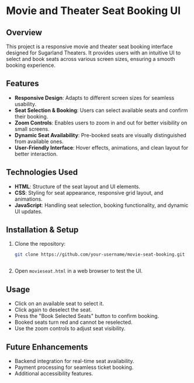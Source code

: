 # Movie and Theater Seat Booking UI

## Overview
This project is a responsive movie and theater seat booking interface designed for Sugarland Theaters. It provides users with an intuitive UI to select and book seats across various screen sizes, ensuring a smooth booking experience.

## Features
- **Responsive Design**: Adapts to different screen sizes for seamless usability.
- **Seat Selection & Booking**: Users can select available seats and confirm their booking.
- **Zoom Controls**: Enables users to zoom in and out for better visibility on small screens.
- **Dynamic Seat Availability**: Pre-booked seats are visually distinguished from available ones.
- **User-Friendly Interface**: Hover effects, animations, and clean layout for better interaction.

## Technologies Used
- **HTML**: Structure of the seat layout and UI elements.
- **CSS**: Styling for seat appearance, responsive grid layout, and animations.
- **JavaScript**: Handling seat selection, booking functionality, and dynamic UI updates.

## Installation & Setup
1. Clone the repository:
   ```sh
   git clone https://github.com/your-username/movie-seat-booking.git
   ```
   ```
2. Open `movieseat.html` in a web browser to test the UI.

## Usage
- Click on an available seat to select it.
- Click again to deselect the seat.
- Press the "Book Selected Seats" button to confirm booking.
- Booked seats turn red and cannot be reselected.
- Use the zoom controls to adjust seat visibility.

## Future Enhancements
- Backend integration for real-time seat availability.
- Payment processing for seamless ticket booking.
- Additional accessibility features.


